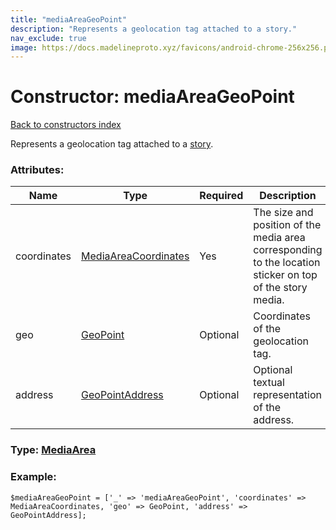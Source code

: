 ```yaml
---
title: "mediaAreaGeoPoint"
description: "Represents a geolocation tag attached to a story."
nav_exclude: true
image: https://docs.madelineproto.xyz/favicons/android-chrome-256x256.png
---
```

# Constructor: mediaAreaGeoPoint  
[Back to constructors index](/API_docs/constructors/index.html)



Represents a geolocation tag attached to a [story](https://core.telegram.org/api/stories).

### Attributes:

| Name     |    Type       | Required | Description |
|----------|---------------|----------|-------------|
|coordinates|[MediaAreaCoordinates](/API_docs/types/MediaAreaCoordinates.html) | Yes|The size and position of the media area corresponding to the location sticker on top of the story media.|
|geo|[GeoPoint](/API_docs/types/GeoPoint.html) | Optional|Coordinates of the geolocation tag.|
|address|[GeoPointAddress](/API_docs/types/GeoPointAddress.html) | Optional|Optional textual representation of the address.|



### Type: [MediaArea](/API_docs/types/MediaArea.html)


### Example:

```
$mediaAreaGeoPoint = ['_' => 'mediaAreaGeoPoint', 'coordinates' => MediaAreaCoordinates, 'geo' => GeoPoint, 'address' => GeoPointAddress];
```  

